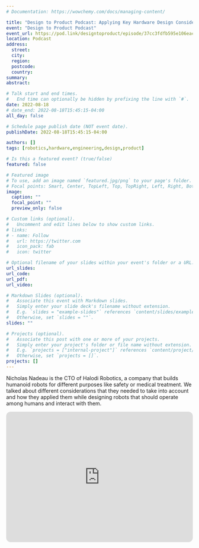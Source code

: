 ```yaml
---
# Documentation: https://wowchemy.com/docs/managing-content/

title: "Design to Product Podcast: Applying Key Hardware Design Considerations"
event: "Design to Product Podcast"
event_url: https://pod.link/designtoproduct/episode/37cc3fdfb595e106eace67bbc509ec29
location: Podcast
address:
  street:
  city:
  region:
  postcode:
  country:
summary:
abstract:

# Talk start and end times.
#   End time can optionally be hidden by prefixing the line with `#`.
date: 2022-08-18
# date_end: 2022-08-18T15:45:15-04:00
all_day: false

# Schedule page publish date (NOT event date).
publishDate: 2022-08-18T15:45:15-04:00

authors: []
tags: [robotics,hardware,engineering,design,product]

# Is this a featured event? (true/false)
featured: false

# Featured image
# To use, add an image named `featured.jpg/png` to your page's folder.
# Focal points: Smart, Center, TopLeft, Top, TopRight, Left, Right, BottomLeft, Bottom, BottomRight.
image:
  caption: ""
  focal_point: ""
  preview_only: false

# Custom links (optional).
#   Uncomment and edit lines below to show custom links.
# links:
# - name: Follow
#   url: https://twitter.com
#   icon_pack: fab
#   icon: twitter

# Optional filename of your slides within your event's folder or a URL.
url_slides:
url_code:
url_pdf:
url_video:

# Markdown Slides (optional).
#   Associate this event with Markdown slides.
#   Simply enter your slide deck's filename without extension.
#   E.g. `slides = "example-slides"` references `content/slides/example-slides.md`.
#   Otherwise, set `slides = ""`.
slides: ""

# Projects (optional).
#   Associate this post with one or more of your projects.
#   Simply enter your project's folder or file name without extension.
#   E.g. `projects = ["internal-project"]` references `content/project/deep-learning/index.md`.
#   Otherwise, set `projects = []`.
projects: []
---
```


Nicholas Nadeau is the CTO of Halodi Robotics, a company that builds humanoid robots for different purposes like safety or medical treatment. We talked about different considerations that they needed to take into account and how they applied them while designing robots that should operate among humans and interact with them.

<iframe style="border-radius:12px" src="https://open.spotify.com/embed/episode/1CuAKj6jrjgUvqdomdBPkL?utm_source=generator&theme=0" width="100%" height="352" frameBorder="0" allowfullscreen="" allow="autoplay; clipboard-write; encrypted-media; fullscreen; picture-in-picture"></iframe>
